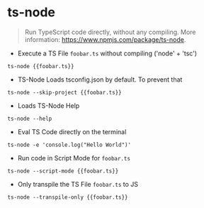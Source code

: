 # ts-node

> Run TypeScript code directly, without any compiling.
> More information: <https://www.npmjs.com/package/ts-node>.

- Execute a TS File `foobar.ts` without compiling ('node' + 'tsc')

`ts-node {{foobar.ts}}`

- TS-Node Loads tsconfig.json by default. To prevent that

`ts-node --skip-project {{foobar.ts}}`

- Loads TS-Node Help

`ts-node --help`

- Eval TS Code directly on the terminal

`ts-node -e 'console.log("Hello World")'`

- Run code in Script Mode for `foobar.ts`

`ts-node --script-mode {{foobar.ts}}`

- Only transpile the TS File `foobar.ts` to JS

`ts-node --transpile-only {{foobar.ts}}`

